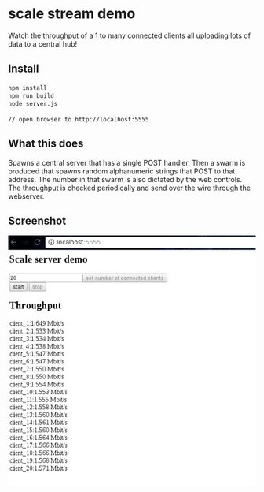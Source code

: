 scale stream demo
=================

Watch the throughput of a 1 to many connected clients all uploading lots of data to a central hub!

Install
--------

    npm install
    npm run build
    node server.js 

    // open browser to http://localhost:5555


What this does
--------------

Spawns a central server that has a single POST handler. Then a swarm is produced that spawns random alphanumeric strings that POST
to that address. The number in that swarm is also dictated by the web controls. The throughput is checked periodically and send over the wire
through the webserver.

Screenshot
-----------

![screenshot](https://github.com/rook2pawn/scale-stream-demo/blob/master/screenshot.png "screenshot")
